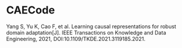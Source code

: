 # CAECode
Yang S, Yu K, Cao F, et al. Learning causal representations for robust domain adaptation[J]. IEEE Transactions on Knowledge and Data Engineering, 2021, DOI:10.1109/TKDE.2021.3119185.2021.

